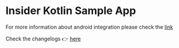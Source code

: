 # Insider Kotlin Sample App
For more information about android integration please check the [link](https://academy.useinsider.com/docs/android-integration)

Check the changelogs 👉 [here](https://academy.useinsider.com/docs/android-sdk-changelog)
